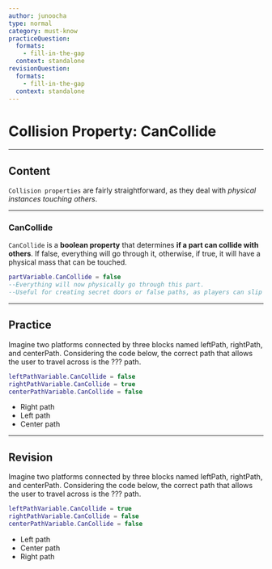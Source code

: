 ```yaml
---
author: junoocha
type: normal
category: must-know
practiceQuestion:
  formats:
    - fill-in-the-gap
  context: standalone
revisionQuestion:
  formats:
    - fill-in-the-gap
  context: standalone
---
```


# Collision Property: CanCollide

---

## Content

`Collision properties` are fairly straightforward, as they deal with *physical instances touching others*. 

---

### CanCollide

`CanCollide` is a **boolean property** that determines **if a part can collide with others**. If false, everything will go through it, otherwise, if true, it will have a physical mass that can be touched. 

```lua
partVariable.CanCollide = false
--Everything will now physically go through this part.
--Useful for creating secret doors or false paths, as players can slip right past them.
```
---

## Practice
Imagine two platforms connected by three blocks named leftPath, rightPath, and centerPath. Considering the code below, the correct path that allows the user to travel across is the ??? path.

```lua
leftPathVariable.CanCollide = false
rightPathVariable.CanCollide = true
centerPathVariable.CanCollide = false
```
- Right path
- Left path
- Center path

---

## Revision
Imagine two platforms connected by three blocks named leftPath, rightPath, and centerPath. Considering the code below, the correct path that allows the user to travel across is the ??? path.

```lua
leftPathVariable.CanCollide = true
rightPathVariable.CanCollide = false
centerPathVariable.CanCollide = false
```
- Left path
- Center path
- Right path
